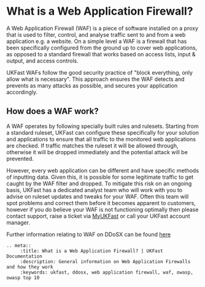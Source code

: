 # What is a Web Application Firewall?

A Web Application Firewall (WAF) is a piece of software installed on a proxy that is used to filter, control, and analyse traffic sent to and from a web application e.g. a website.
On a simple level a WAF is a firewall that has been specifically configured from the ground up to cover web applications, as opposed to a standard firewall that works based on access lists, input & output, and access controls.

UKFast WAFs follow the good security practice of "block everything, only allow what is necessary". This approach ensures the WAF detects and prevents as many attacks as possible, and secures your application accordingly.

## How does a WAF work?

A WAF operates by following specially built rules and rulesets. Starting from a standard ruleset, UKFast can configure these specifically for your solution and applications to ensure that all traffic to the monitored web applications are checked.  If traffic matches the ruleset it will be allowed through, otherwise it will be dropped immediately and the potential attack will be prevented.

However, every web application can be different and have specific methods of inputting data. Given this, it is possible for some legitimate traffic to get caught by the WAF filter and dropped.  To mitigate this risk on an ongoing basis, UKFast has a dedicated analyst team who will work with you to advise on ruleset updates and tweaks for your WAF.  Often this team will spot problems and correct them before it becomes apparent to customers, however if you do believe your WAF is not functioning optimally then please contact support, raise a ticket via [MyUKFast](https://my.ukfast.co.uk) or call your UKFast account manager.

Further information relating to WAF on DDoSX can be found [here](/security/ddos/wafsettings.html)


```eval_rst
.. meta::
     :title: What is a Web Application Firewall? | UKFast Documentation
     :description: General information on Web Application Firewalls and how they work
     :keywords: ukfast, ddosx, web application firewall, waf, owasp, owasp top 10
```
